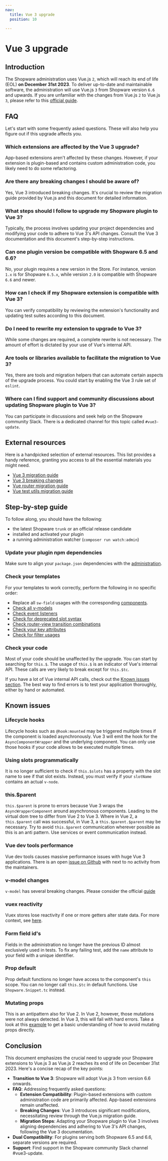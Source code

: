 ```yaml
---
nav:
  title: Vue 3 upgrade
  position: 10

---
```


# Vue 3 upgrade

## Introduction

The Shopware administration uses Vue.js `2`, which will reach its end of life (EOL) **on December 31st 2023**. To deliver up-to-date and maintainable software, the administration will use Vue.js `3` from Shopware version `6.6` and upwards. If you are unfamiliar with the changes from Vue.js `2` to Vue.js `3`, please refer to this [official guide](https://v3-migration.vuejs.org/).

## FAQ

Let's start with some frequently asked questions. These will also help you figure out if this upgrade affects you.

### Which extensions are affected by the Vue 3 upgrade?

App-based extensions aren't affected by these changes. However, if your extension is plugin-based and contains custom administration code, you likely need to do some refactoring.

### Are there any breaking changes I should be aware of?

Yes, Vue 3 introduced breaking changes. It's crucial to review the migration guide provided by Vue.js and this document for detailed information.

### What steps should I follow to upgrade my Shopware plugin to Vue 3?

Typically, the process involves updating your project dependencies and modifying your code to adhere to Vue 3's API changes. Consult the Vue 3 documentation and this document's step-by-step instructions.

### Can one plugin version be compatible with Shopware 6.5 and 6.6?

No, your plugin requires a new version in the Store. For instance, version `1.x` is for Shopware `6.5.x`, while version `2.0` is compatible with Shopware `6.6` and newer.

### How can I check if my Shopware extension is compatible with Vue 3?

You can verify compatibility by reviewing the extension's functionality and updating test suites according to this document.

### Do I need to rewrite my extension to upgrade to Vue 3?

While some changes are required, a complete rewrite is not necessary. The amount of effort is dictated by your use of Vue's internal API.

### Are tools or libraries available to facilitate the migration to Vue 3?

Yes, there are tools and migration helpers that can automate certain aspects of the upgrade process. You could start by enabling the Vue 3 rule set of `eslint`.

### Where can I find support and community discussions about updating Shopware plugin to Vue 3?

You can participate in discussions and seek help on the Shopware community Slack. There is a dedicated channel for this topic called `#vue3-update`.

## External resources

Here is a handpicked selection of external resources. This list provides a handy reference, granting you access to all the essential materials you might need.

- [Vue 3 migration guide](https://v3-migration.vuejs.org)
- [Vue 3 breaking changes](https://v3-migration.vuejs.org/breaking-changes/)
- [Vue router migration guide](https://router.vuejs.org/guide/migration/)
- [Vue test utils migration guide](https://test-utils.vuejs.org/migration/)

## Step-by-step guide

To follow along, you should have the following:

- the latest Shopware `trunk` or an official release candidate
- installed and activated your plugin
- a running administration watcher (`composer run watch:admin`)

### Update your plugin npm dependencies

Make sure to align your `package.json` dependencies with the [administration](https://github.com/shopware/shopware/blob/trunk/src/Administration/Resources/app/administration/package.json).

### Check your templates

For your templates to work correctly, perform the following in no specific order:

- Replace all `sw-field` usages with the corresponding [components](https://github.com/shopware/shopware/blob/6.5.x/src/Administration/Resources/app/administration/src/app/component/form/sw-field/index.js#L16).
- [Check all v-models](https://v3-migration.vuejs.org/breaking-changes/v-model.html)
- [Check event listeners](https://v3-migration.vuejs.org/breaking-changes/v-model.html#_3-x-syntax)
- [Check for deprecated slot syntax](https://eslint.vuejs.org/rules/no-deprecated-slot-attribute.html)
- [Check router-view transition combinations](https://router.vuejs.org/guide/migration/#-router-view-keep-alive-and-transition-)
- [Check your key attributes](https://v3-migration.vuejs.org/breaking-changes/key-attribute.html)
- [Check for filter usages](https://v3-migration.vuejs.org/breaking-changes/filters.html)

### Check your code

Most of your code should be unaffected by the upgrade. You can start by searching for `this.$`. The usage of `this.$` is an indicator of Vue's internal API. These calls are very likely to break except for `this.$tc`.

If you have a lot of Vue internal API calls, check out the [Known issues section](#known-issues).
The best way to find errors is to test your application thoroughly, either by hand or automated.

## Known issues

### Lifecycle hooks

Lifecycle hooks such as `@hook:mounted` may be triggered multiple times if the component is loaded asynchronously. Vue 3 will emit the hook for the `AsyncComponentWrapper` and the underlying component. You can only use those hooks if your code allows to be executed multiple times.

### Using slots programmatically

It is no longer sufficient to check if `this.$slots` has a property with the slot name to see if that slot exists. Instead, you must verify if your `slotName` contains an actual `v-node`.

### this.$parent

`this.$parent` is prone to errors because Vue 3 wraps the `AsyncWrapperComponent` around asynchronous components. Leading to the virtual dom tree to differ from Vue 2 to Vue 3. Where in Vue 2, a `this.$parent` call was successful, in Vue 3, a `this.$parent.$parent` may be necessary.
Try to avoid `this.$parent` communication wherever possible as this is an anti pattern. Use services or event communication instead.

### Vue dev tools performance

Vue dev tools causes massive performance issues with huge Vue 3 applications.
There is an open [issue on Github](https://github.com/vuejs/devtools-v6/issues/1875) with next to no activity from the maintainers.

### v-model changes

`v-model` has several breaking changes. Please consider the official [guide](https://v3-migration.vuejs.org/breaking-changes/v-model.html)

### vuex reactivity

Vuex stores lose reactivity if one or more getters alter state data. For more context, see [here](https://vuejs.org/guide/essentials/reactivity-fundamentals.html#reactivity-fundamentals).

### Form field id's

Fields in the administration no longer have the previous ID almost exclusively used in tests. To fix any failing test, add the `name` attribute to your field with a unique identifier.

### Prop default

Prop default functions no longer have access to the component's `this` scope. You can no longer call `this.$tc` in default functions. Use `Shopware.Snippet.tc` instead.

### Mutating props

This is an antipattern also for Vue 2. In Vue 2, however, those mutations were not always detected. In Vue 3, this will fail with hard errors. Take a look at this [example](https://eslint.vuejs.org/rules/no-mutating-props.html) to get a basic understanding of how to avoid mutating props directly.

## Conclusion

This document emphasizes the crucial need to upgrade your Shopware extensions to Vue.js 3 as Vue.js 2 reaches its end of life on December 31st 2023. Here's a concise recap of the key points:

- **Transition to Vue 3**: Shopware will adopt Vue.js 3 from version 6.6 onwards.
- **FAQ**: Addressing frequently asked questions:
  - **Extension Compatibility**: Plugin-based extensions with custom administration code are primarily affected. App-based extensions remain unaffected.
  - **Breaking Changes**: Vue 3 introduces significant modifications, necessitating review through the Vue.js migration guide.
  - **Migration Steps**: Adapting your Shopware plugin to Vue 3 involves aligning dependencies and adhering to Vue 3's API changes, following the Vue 3 documentation.
- **Dual Compatibility**: For plugins serving both Shopware 6.5 and 6.6, separate versions are required.
- **Support**: Find support in the Shopware community Slack channel #vue3-update.
